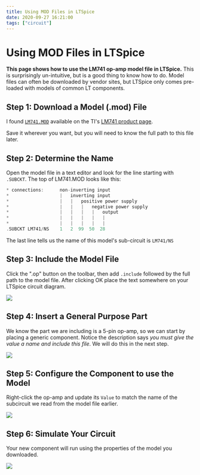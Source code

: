 ```yaml
---
title: Using MOD Files in LTSpice
date: 2020-09-27 16:21:00
tags: ["circuit"]
---
```


# Using MOD Files in LTSpice

**This page shows how to use the LM741 op-amp model file in LTSpice.** This is surprisingly un-intuitive, but is a good thing to know how to do. Model files can often be downloaded by vendor sites, but LTSpice only comes pre-loaded with models of common LT components.

## Step 1: Download a Model (.mod) File

I found [`LM741.MOD`](https://swharden.com/static/2020/09/26/LM741.MOD) available on the TI's [LM741 product page](https://www.ti.com/product/LM741).

Save it wherever you want, but you will need to know the full path to this file later.

## Step 2: Determine the Name

Open the model file in a text editor and look for the line starting with `.SUBCKT`. The top of LM741.MOD looks like this:

```c
* connections:      non-inverting input
*                   |   inverting input
*                   |   |   positive power supply
*                   |   |   |   negative power supply
*                   |   |   |   |   output
*                   |   |   |   |   |
*                   |   |   |   |   |
.SUBCKT LM741/NS    1   2  99  50  28
```

The last line tells us the name of this model's sub-circuit is `LM741/NS`

## Step 3: Include the Model File

Click the ".op" button on the toolbar, then add `.include` followed by the full path to the model file. After clicking OK place the text somewhere on your LTSpice circuit diagram.

<div class="text-center img-border">

![](https://swharden.com/static/2020/09/26/op2.png)

</div>

## Step 4: Insert a General Purpose Part

We know the part we are including is a 5-pin op-amp, so we can start by placing a generic component. Notice the description says _you must give the value a name and include this file_. We will do this in the next step.

<div class="text-center img-border">

![](https://swharden.com/static/2020/09/26/opamp.png)

</div>

## Step 5: Configure the Component to use the Model

Right-click the op-amp and update its `Value` to match the name of the subcircuit we read from the model file earlier.

<div class="text-center img-border">

![](https://swharden.com/static/2020/09/26/name.png)

</div>

## Step 6: Simulate Your Circuit

Your new component will run using the properties of the model you downloaded.

<div class="text-center img-border">

![](https://swharden.com/static/2020/09/26/ltspice-lm741.png)

</div>